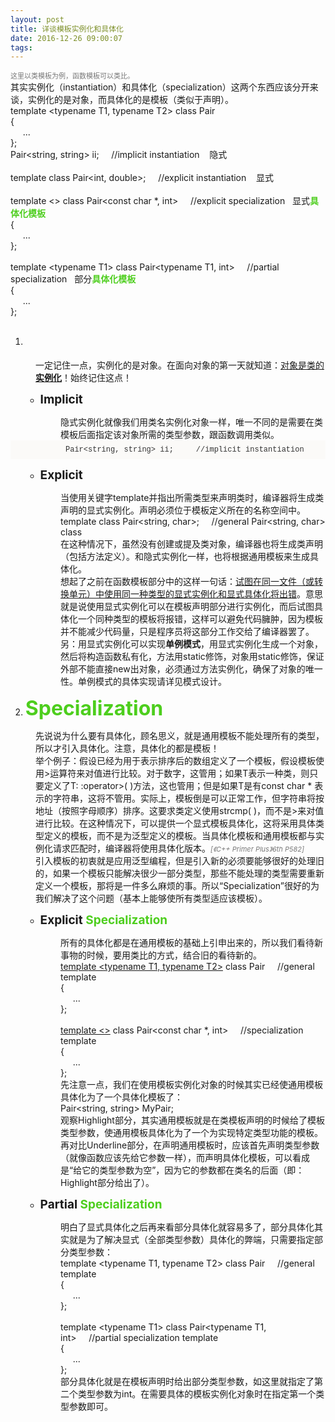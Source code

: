 ```yaml
---
layout: post
title: 详谈模板实例化和具体化
date: 2016-12-26 09:00:07
tags:
---
```



<span></span>
<div><span style="font-size:11px"><span style="color:#797979">这里以类模板为例，函数模板可以类比。</span></span></div>
<div>其实实例化（instantiation）和具体化（specialization）这两个东西应该分开来谈，实例化的是对象，而具体化的是模板（类&#20284;于声明）。</div>
<div style="">
<div>template &lt;typename T1, typename T2&gt; class Pair</div>
<div>{</div>
<div>&nbsp; &nbsp; &nbsp;...</div>
<div>};</div>
<div>Pair&lt;string, string&gt; ii;&nbsp;&nbsp;&nbsp;&nbsp;&nbsp;//implicit instantiation &nbsp; &nbsp;隐式<span style="color:#ff00"><strong>实例化对象</strong></span></div>
<div><br>
</div>
<div>template class Pair&lt;int, double&gt;;&nbsp;&nbsp;&nbsp;&nbsp;&nbsp;//explicit instantiation &nbsp; &nbsp;显式<span style="color:#ff00"><strong>实例化对象</strong></span></div>
<div><br>
</div>
<div>template &lt;&gt; class Pair&lt;const char *, int&gt;&nbsp;&nbsp;&nbsp;&nbsp;&nbsp;//explicit specialization &nbsp; 显式<span style="color:#4dce1d"><strong>具体化模板</strong></span></div>
<div>{</div>
<div>&nbsp; &nbsp; &nbsp;...</div>
<div>};</div>
<div><br>
</div>
<div>template &lt;typename T1&gt; class Pair&lt;typename T1, int&gt;&nbsp;&nbsp;&nbsp;&nbsp;&nbsp;//partial specialization &nbsp; 部分<span style="color:#4dce1d"><strong>具体化模板</strong></span></div>
<div>{</div>
<div>&nbsp; &nbsp; &nbsp;...</div>
<div>};</div>
</div>
<ol>
<li><span style="color:#ff00"><span style="font-size:32px"><strong>Instantiation</strong></span></span></li></ol>
<div style="margin-left:40px">一定记住一点，实例化的是对象。在面向对象的第一天就知道：<u>对象是类的<span style=""><strong>实例化</strong></span></u>！始终记住这点！</div>
<ul>
<li style="list-style:none; display:inline">
<ul>
<li><span style="font-size:19px"><strong>Implicit <span style="color:#ff00">Instantiation</span></strong></span></li></ul>
</li></ul>
<div style="margin-left:80px">隐式实例化就像我们用类名实例化对象一样，唯一不同的是需要在类模板后面指定该对象所需的类型参数，跟函数调用类&#20284;。</div>
<div style="padding:8px; background-color:rgb(251,250,248)">
<div style="margin-left:80px"><span style="font-size:12px"><span style="font-family:Monaco,Menlo,Consolas,'Courier New',monospace"><span style="color:#333333"><span style="">Pair&lt;string, string&gt;</span> ii;&nbsp;&nbsp;&nbsp;&nbsp;&nbsp;//implicit instantiation</span></span></span></div>
</div>
<ul>
<li style="list-style:none; display:inline">
<ul>
<li><span style="font-size:19px"><strong>Explicit <span style="color:#ff00">Instantiation</span></strong></span></li></ul>
</li></ul>
<div style="margin-left:80px">当使用关键字template并指出所需类型来声明类时，编译器将生成类声明的显式实例化。声明必须位于模板定义所在的名称空间中。</div>
<div style="">
<div style="margin-left:80px">template class <span style="">Pair&lt;string, char&gt;</span>; &nbsp; &nbsp; //general Pair&lt;string, char&gt; class</div>
</div>
<div style="margin-left:80px">在这种情况下，虽然没有创建或提及类对象，编译器也将生成类声明（包括方法定义）。和隐式实例化一样，也将根据通用模板来生成具体化。</div>
<div style="margin-left:80px">想起了之前在函数模板部分中的这样一句话：<u>试图在同一文件（或转换单元）中使用同一种类型的显式实例化和显式具体化将出错</u>。意思就是说使用显式实例化可以在模板声明部分进行实例化，而后试图具体化一个同种类型的模板将报错，这样可以避免代码臃肿，因为模板并不能减少代码量，只是程序员将这部分工作交给了编译器罢了。</div>
<div style="margin-left:80px">另：用显式实例化可以实现<strong>单例模式</strong>，用显式实例化生成一个对象，然后将构造函数私有化，方法用static修饰，对象用static修饰，保证外部不能直接new出对象，必须通过方法实例化，确保了对象的唯一性。单例模式的具体实现请详见模式设计。</div>
<ol start="2">
<li><span style="color:#4dce1d"><strong><span style="font-size:32px">Specialization</span></strong></span></li></ol>
<div style="margin-left:40px">先说说为什么要有具体化，顾名思义，就是通用模板不能处理所有的类型，所以才引入具体化。注意，具体化的都是模板！</div>
<div style="margin-left:40px">举个例子：假设已经为用于表示排序后的数组定义了一个模板，假设模板使用&gt;运算符来对&#20540;进行比较。对于数字，这管用；如果T表示一种类，则只要定义了T: :operator&gt;( )方法，这也管用；但是如果T是有const char * 表示的字符串，这将不管用。实际上，模板倒是可以正常工作，但字符串将按地址（按照字母顺序）排序。这要求类定义使用strcmp( )，而不是&gt;来对&#20540;进行比较。在这种情况下，可以提供一个显式模板具体化，这将采用具体类型定义的模板，而不是为泛型定义的模板。当具体化模板和通用模板都与实例化请求匹配时，编译器将使用具体化版本。<em><span style="font-size:11px"><span style="color:#797979">[《C&#43;&#43;
 Primer Plus》6th P582]</span></span></em></div>
<div style="margin-left:40px">引入模板的初衷就是应用泛型编程，但是引入新的必须要能够很好的处理旧的，如果一个模板只能解决很少一部分类型，那些不能处理的类型需要重新定义一个模板，那将是一件多么麻烦的事。所以“Specialization”很好的为我们解决了这个问题（基本上能够使所有类型适应该模板）。</div>
<ul>
<li style="list-style:none; display:inline">
<ul>
<li><span style="font-size:19px"><strong>Explicit&nbsp;<span style="color:#4dce1d">Specialization</span></strong></span></li></ul>
</li></ul>
<div style="margin-left:80px">所有的具体化都是在通用模板的基础上引申出来的，所以我们看待新事物的时候，要用类比的方式，结合旧的看待新的。</div>
<div style="">
<div style="margin-left:80px"><u>template &lt;typename T1, typename T2&gt;</u> class Pair&nbsp;&nbsp; &nbsp; //general template</div>
<div style="margin-left:80px">{</div>
<div style="margin-left:80px">&nbsp; &nbsp; &nbsp;...</div>
<div style="margin-left:80px">};</div>
<div style="margin-left:80px"><br>
</div>
<div style="margin-left:80px"><u>template &lt;&gt;</u> class <span style="">Pair&lt;const char *, int&gt;</span>&nbsp;&nbsp;&nbsp;&nbsp;&nbsp;//specialization template</div>
<div style="margin-left:80px">{</div>
<div style="margin-left:80px">&nbsp; &nbsp; &nbsp;...</div>
<div style="margin-left:80px">};</div>
</div>
<div style="margin-left:80px">先注意一点，我们在使用模板实例化对象的时候其实已经使通用模板具体化为了一个具体化模板了：</div>
<div style="">
<div style="margin-left:80px"><span style="">Pair&lt;string, string&gt;</span> MyPair;</div>
</div>
<div style="margin-left:80px">观察Highlight部分，其实通用模板就是在类模板声明的时候给了模板类型参数，使通用模板具体化为了一个为实现特定类型功能的模板。</div>
<div style="margin-left:80px">再对比Underline部分，在声明通用模板时，应该首先声明类型参数（就像函数应该先给它参数一样），而声明具体化模板，可以看成是“给它的类型参数为空”，因为它的参数都在类名的后面（即：Highlight部分给出了）。</div>
<ul>
<li style="list-style:none; display:inline">
<ul>
<li><span style="font-size:19px"><strong>Partial <span style="color:#4dce1d">Specialization</span></strong></span></li></ul>
</li></ul>
<div style="margin-left:80px">明白了显式具体化之后再来看部分具体化就容易多了，部分具体化其实就是为了解决显式（全部类型参数）具体化的弊端，只需要指定部分类型参数：</div>
<div style="">
<div style="margin-left:80px">template &lt;typename T1, typename T2&gt;&nbsp;class Pair&nbsp;&nbsp; &nbsp; //general template</div>
<div style="margin-left:80px">{</div>
<div style="margin-left:80px">&nbsp; &nbsp; &nbsp;...</div>
<div style="margin-left:80px">};</div>
<div style="margin-left:80px"><br>
</div>
<div style="margin-left:80px">template &lt;typename T1&gt; class Pair&lt;typename T1, int&gt;&nbsp;&nbsp;&nbsp;&nbsp;&nbsp;//partial specialization template</div>
<div style="margin-left:80px">{</div>
<div style="margin-left:80px">&nbsp; &nbsp; &nbsp;...</div>
<div style="margin-left:80px">};</div>
</div>
<div style="margin-left:80px">部分具体化就是在模板声明时给出部分类型参数，如这里就指定了第二个类型参数为int。在需要具体的模板实例化对象时在指定第一个类型参数即可。</div>
